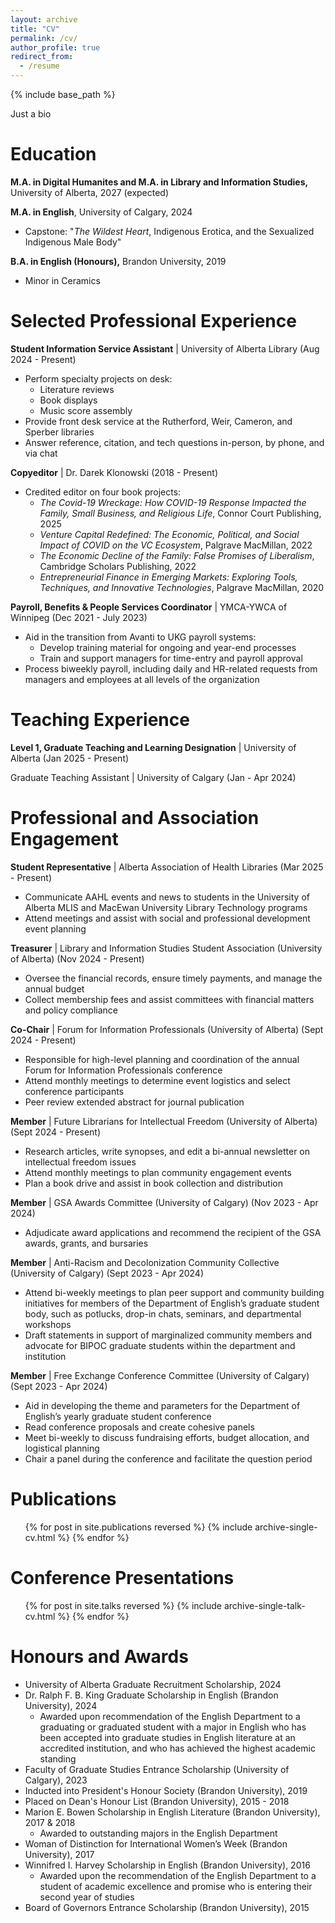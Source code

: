 ```yaml
---
layout: archive
title: "CV"
permalink: /cv/
author_profile: true
redirect_from:
  - /resume
---
```


{% include base_path %}

Just a bio

Education
======
**M.A. in Digital Humanites and M.A. in Library and Information Studies,** University of Alberta, 2027 (expected)

**M.A. in English**, University of Calgary, 2024
* Capstone: "*The Wildest Heart*, Indigenous Erotica, and the Sexualized Indigenous Male Body"

**B.A. in English (Honours),** Brandon University, 2019
* Minor in Ceramics

Selected Professional Experience
======
**Student Information Service Assistant** | University of Alberta Library (Aug 2024 - Present)
  * Perform specialty projects on desk:
    * Literature reviews
    * Book displays
    * Music score assembly
  * Provide front desk service at the Rutherford, Weir, Cameron, and Sperber libraries
  * Answer reference, citation, and tech questions in-person, by phone, and via chat

**Copyeditor** | Dr. Darek Klonowski (2018 - Present)
  * Credited editor on four book projects:
    * *The Covid-19 Wreckage: How COVID-19 Response Impacted the Family, Small Business, and Religious Life*, Connor Court Publishing, 2025
    * *Venture Capital Redefined: The Economic, Political, and Social Impact of COVID on the VC Ecosystem*, Palgrave MacMillan, 2022
    * *The Economic Decline of the Family: False Promises of Liberalism*, Cambridge Scholars Publishing, 2022
    * *Entrepreneurial Finance in Emerging Markets: Exploring Tools, Techniques, and Innovative Technologies*, Palgrave MacMillan, 2020

**Payroll, Benefits & People Services Coordinator** | YMCA-YWCA of Winnipeg (Dec 2021 - July 2023)
  * Aid in the transition from Avanti to UKG payroll systems:
    * Develop training material for ongoing and year-end processes
    * Train and support managers for time-entry and payroll approval
  * Process biweekly payroll, including daily and HR-related requests from managers and employees at all levels of the organization
  
Teaching Experience
======
**Level 1, Graduate Teaching and Learning Designation** | University of Alberta (Jan 2025 - Present)

Graduate Teaching Assistant | University of Calgary (Jan - Apr 2024)

Professional and Association Engagement
======
**Student Representative** | Alberta Association of Health Libraries (Mar 2025 - Present)
* Communicate AAHL events and news to students in the University of Alberta MLIS and MacEwan University Library Technology programs
* Attend meetings and assist with social and professional development event planning

**Treasurer** | Library and Information Studies Student Association (University of Alberta) (Nov 2024 - Present)
* Oversee the financial records, ensure timely payments, and manage the annual budget
* Collect membership fees and assist committees with financial matters and policy compliance

**Co-Chair** | Forum for Information Professionals (University of Alberta) (Sept 2024 - Present)
* Responsible for high-level planning and coordination of the annual Forum for Information Professionals conference
* Attend monthly meetings to determine event logistics and select conference participants
* Peer review extended abstract for journal publication

**Member** | Future Librarians for Intellectual Freedom (University of Alberta) (Sept 2024 - Present)
* Research articles, write synopses, and edit a bi-annual newsletter on intellectual freedom issues
* Attend monthly meetings to plan community engagement events
* Plan a book drive and assist in book collection and distribution

**Member** | GSA Awards Committee (University of Calgary) (Nov 2023 - Apr 2024)
* Adjudicate award applications and recommend the recipient of the GSA awards, grants, and bursaries

**Member** | Anti-Racism and Decolonization Community Collective (University of Calgary) (Sept 2023 - Apr 2024)
* Attend bi-weekly meetings to plan peer support and community building initiatives for members of the Department of English’s graduate student body, such as potlucks, drop-in chats, seminars, and departmental workshops
* Draft statements in support of marginalized community members and advocate for BIPOC graduate students within the department and institution

**Member** | Free Exchange Conference Committee (University of Calgary) (Sept 2023 - Apr 2024)
* Aid in developing the theme and parameters for the Department of English’s yearly graduate student conference
* Read conference proposals and create cohesive panels
* Meet bi-weekly to discuss fundraising efforts, budget allocation, and logistical planning
* Chair a panel during the conference and facilitate the question period

Publications
======
  <ul>{% for post in site.publications reversed %}
    {% include archive-single-cv.html %}
  {% endfor %}</ul>
  
Conference Presentations
======
  <ul>{% for post in site.talks reversed %}
    {% include archive-single-talk-cv.html  %}
  {% endfor %}</ul>
    
Honours and Awards
======
* University of Alberta Graduate Recruitment Scholarship, 2024
* Dr. Ralph F. B. King Graduate Scholarship in English (Brandon University), 2024
  * Awarded upon recommendation of the English Department to a graduating or graduated student with a major in English who has been accepted into graduate studies in English literature at an accredited institution, and who has achieved the highest academic standing
* Faculty of Graduate Studies Entrance Scholarship (University of Calgary), 2023
* Inducted into President's Honour Society (Brandon University), 2019
* Placed on Dean's Honour List (Brandon University), 2015 - 2018
* Marion E. Bowen Scholarship in English Literature (Brandon University), 2017 & 2018
  * Awarded to outstanding majors in the English Department
* Woman of Distinction for International Women’s Week (Brandon University), 2017
* Winnifred I. Harvey Scholarship in English (Brandon University), 2016
  * Awarded upon the recommendation of the English Department to a student of academic excellence and promise who is entering their second year of studies
* Board of Governors Entrance Scholarship (Brandon University), 2015
